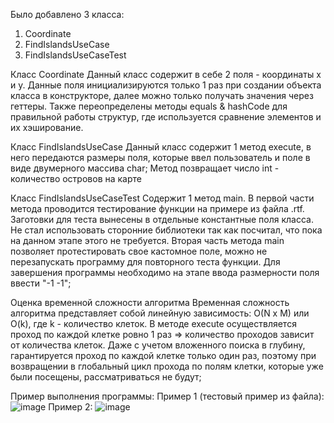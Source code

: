 Было добавлено 3 класса:
1. Coordinate
2. FindIslandsUseCase
3. FindIslandsUseCaseTest

Класс Coordinate
Данный класс содержит в себе 2 поля - координаты x и y. Данные поля инициализируются только 1 раз при создании объекта класса в конструкторе, далее можно только получать значения через геттеры. Также переопределены методы
equals & hashCode для правильной работы структур, где используется сравнение элементов и их хэширование.

Класс FindIslandsUseCase
Данный класс содержит 1 метод execute, в него передаются размеры поля, которые ввел пользователь и поле в виде двумерного массива char;
Метод позвращает число int - количество островов на карте

Класс FindIslandsUseCaseTest
Содержит 1 метод main. 
В первой части метода проводится тестирование функции на примере из файла .rtf. Заготовки для теста вынесены в отдельные константные поля класса. Не стал использовать сторонние библиотеки так как посчитал, что пока на данном этапе этого не требуется. 
Вторая часть метода main позволяет протестировать свое кастомное поле, можно не перезапускать программу для повторного теста функции. Для завершения программы необходимо на этапе ввода размерности поля ввести "-1 -1";

Оценка временной сложности алгоритма
Временная сложность алгоритма представляет собой линейную зависимость: O(N x M) или O(k), где k - количество клеток.
В методе execute осуществляется проход по каждой клетке ровно 1 раз => количество проходов зависит от количества клеток. Даже с учетом вложенного поиска в глубину, гарантируется проход по каждой клетке только один раз, поэтому при возвращении в глобальный цикл прохода
по полям клетки, которые уже были посещены, рассматриваться не будут;

Пример выполнения программы:
Пример 1 (тестовый пример из файла):
![image](https://github.com/user-attachments/assets/d839d717-d25a-471e-a2f9-533291246f32)
Пример 2:
![image](https://github.com/user-attachments/assets/47182cd4-116c-4986-9fff-eaa5ddf79e68)
